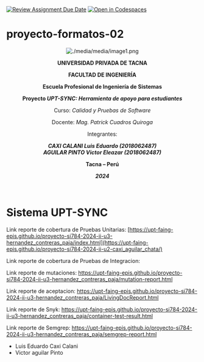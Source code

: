 [![Review Assignment Due Date](https://classroom.github.com/assets/deadline-readme-button-22041afd0340ce965d47ae6ef1cefeee28c7c493a6346c4f15d667ab976d596c.svg)](https://classroom.github.com/a/-i7BWR5S)
[![Open in Codespaces](https://classroom.github.com/assets/launch-codespace-2972f46106e565e64193e422d61a12cf1da4916b45550586e14ef0a7c637dd04.svg)](https://classroom.github.com/open-in-codespaces?assignment_repo_id=17275129)
# proyecto-formatos-02


<div align="center">

![./media/media/image1.png](./media/logo-upt.png)

**UNIVERSIDAD PRIVADA DE TACNA**  

**FACULTAD DE INGENIERÍA**  

**Escuela Profesional de Ingeniería de Sistemas**  

**Proyecto _UPT-SYNC: Herramienta de apoyo para estudiantes_**  

Curso: _Calidad y Pruebas de Software_  

Docente: _Mag. Patrick Cuadros Quiroga_  

Integrantes:  

***CAXI CALANI Luis Eduardo (2018062487)***  
***AGUILAR PINTO Victor Eleazar (2018062487)***  

**Tacna – Perú**  

***2024***  

</div>

<div style="page-break-after: always; visibility: hidden">\pagebreak</div>

# **Sistema UPT-SYNC**

Link reporte de cobertura de Pruebas Unitarias:
[https://upt-faing-epis.github.io/proyecto-si784-2024-ii-u3-hernandez_contreras_paja/index.html](https://upt-faing-epis.github.io/proyecto-si784-2024-ii-u2-caxi_aguilar_chata/)

Link reporte de cobertura de Pruebas de Integracion:

Link reporte de mutaciones: 
https://upt-faing-epis.github.io/proyecto-si784-2024-ii-u3-hernandez_contreras_paja/mutation-report.html

Link reporte de aceptacion:
https://upt-faing-epis.github.io/proyecto-si784-2024-ii-u3-hernandez_contreras_paja/LivingDocReport.html

Link reporte de Snyk:
https://upt-faing-epis.github.io/proyecto-si784-2024-ii-u3-hernandez_contreras_paja/container-test-result.html

Link reporte de Semgrep:
https://upt-faing-epis.github.io/proyecto-si784-2024-ii-u3-hernandez_contreras_paja/semgrep-report.html


* Luis Eduardo Caxi Calani
* Victor aguilar Pinto

